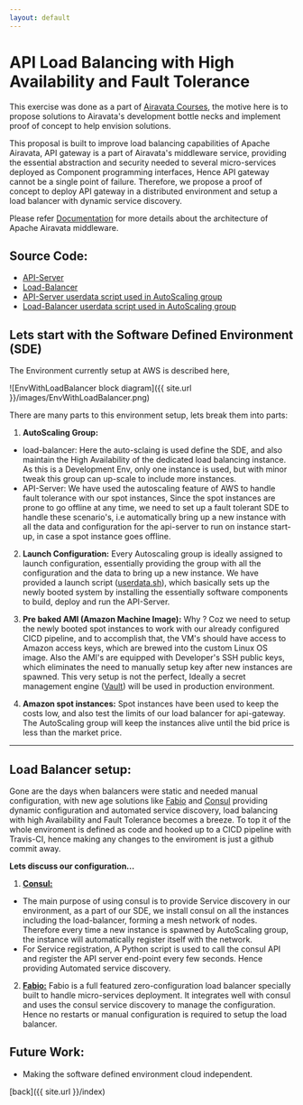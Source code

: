 ```yaml
---
layout: default
---
```


# API Load Balancing with High Availability and Fault Tolerance

This exercise was done as a part of [Airavata Courses](http://courses.airavata.org/), the motive here is to propose solutions to Airavata's development bottle necks and implement proof of concept to help envision solutions.

This proposal is built to improve load balancing capabilities of Apache Airavata, API gateway is a part of Airavata's middleware service, providing the essential abstraction and security needed to several micro-services deployed as Component programming interfaces, Hence API gateway cannot be a single point of failure. Therefore, we propose a proof of concept to deploy API gateway in a distributed environment and setup a load balancer with dynamic service discovery.  

Please refer [Documentation](http://airavata.apache.org/learning.html) for more details about the architecture of Apache Airavata middleware.

## Source Code:
* [API-Server](https://github.com/airavata-courses/spring17-API-Server/tree/master)
* [Load-Balancer](https://github.com/airavata-courses/spring17-API-Server/tree/loadBalancer)
* [API-Server userdata script used in AutoScaling group](https://github.com/airavata-courses/spring17-API-Server/blob/master/build-scripts/userdata.sh)
* [Load-Balancer userdata script used in AutoScaling group](https://github.com/airavata-courses/spring17-API-Server/blob/loadBalancer/build-scripts/userdata.sh)

## Lets start with the Software Defined Environment (SDE)

The Environment currently setup at AWS is described here,

![EnvWithLoadBalancer block diagram]({{ site.url }}/images/EnvWithLoadBalancer.png)

There are many parts to this environment setup, lets break them into parts:

1. **AutoScaling Group:**
* load-balancer: Here the auto-sclaing is used define the SDE, and also maintain the High Availability of the dedicated load balancing instance. As this is a Development Env, only one instance is used, but with minor tweak this group can up-scale to include more instances.
* API-Server: We have used the autoscaling feature of AWS to handle fault tolerance with our spot instances, Since the spot instances are prone to go offline at any time, we need to set up a fault tolerant SDE to handle these scenario's, i.e automatically bring up a new instance with all the data and configuration for the api-server to run on instance start-up, in case a spot instance goes offline.

2. **Launch Configuration:** Every Autoscaling group is ideally assigned to launch configuration, essentially providing the group with all the configuration and the data to bring up a new instance. We have provided a launch script ([userdata.sh](https://github.com/airavata-courses/spring17-API-Server/blob/master/build-scripts/userdata.sh)), which basically sets up the newly booted system by installing the essentially software components to build, deploy and run the API-Server.

3. **Pre baked AMI (Amazon Machine Image):** Why ? Coz we need to setup the newly booted spot instances to work with our already configured CICD pipeline, and to accomplish that, the VM's should have access to Amazon access keys, which are brewed into the custom Linux OS image. Also the AMI's are equipped with Developer's SSH public keys, which eliminates the need to manually setup key after new instances are spawned. This very setup is not the perfect, Ideally a secret management engine ([Vault](https://www.vaultproject.io/)) will be used in production environment.

4. **Amazon spot instances:** Spot instances have been used to keep the costs low, and also test the limits of our load balancer for api-gateway. The AutoScaling group will keep the instances alive until the bid price is less than the market price.

***

## Load Balancer setup:

Gone are the days when balancers were static and needed manual configuration, with new age solutions like [Fabio](https://github.com/eBay/Fabio) and [Consul](https://github.com/hashicorp/consul) providing dynamic configuration and automated service discovery, load balancing with high Availability and Fault Tolerance becomes a breeze. To top it of the whole enviroment is defined as code and hooked up to a CICD pipeline with Travis-CI, hence making any changes to the enviroment is just a github commit away.

**Lets discuss our configuration...**

1. [**Consul:**](https://github.com/hashicorp/consul)
* The main purpose of using consul is to provide Service discovery in our environment, as a part of our SDE, we install consul on all the instances including the load-balancer, forming a mesh network of nodes. Therefore every time a new instance is spawned by AutoScaling group, the instance will automatically register itself with the network.
* For Service registration, A Python script is used to call the consul API and register the API server end-point every few seconds. Hence providing Automated service discovery.
2. [**Fabio:**](https://github.com/eBay/Fabio) Fabio is a full featured zero-configuration load balancer specially built to handle micro-services deployment. It integrates well with consul and uses the consul service discovery to manage the configuration. Hence no restarts or manual configuration is required to setup the load balancer.

## Future Work:

* Making the software defined environment cloud independent.

[back]({{ site.url }}/index)
